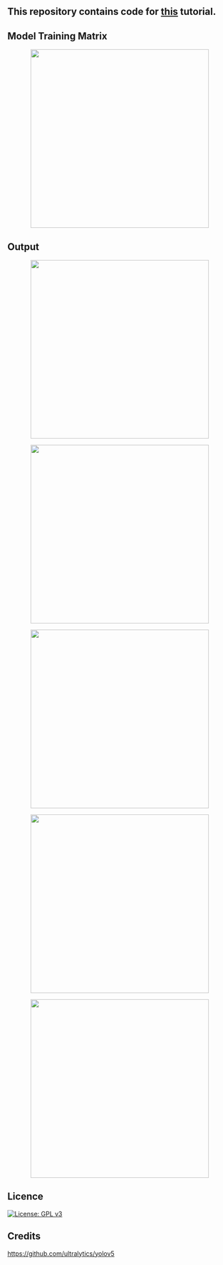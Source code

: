 ## This repository contains code for <a href="https://medium.com/@mihir_rajput/yolo-v5-is-here-custom-object-detection-tutorial-with-yolo-v5-12666ee1774e">this</a> tutorial.

## Model Training Matrix
<p align="center">
  <img width="400" height="400" src="https://github.com/mihir135/yolov5/blob/master/weights_elephant/results.png">
</p>

## Output
<p align="center">
  <img width="400" height="400" src="https://github.com/mihir135/yolov5/blob/master/output_elephant_img/0a11b471d2785a76.jpg">
</p>
<p align="center">
  <img width="400" height="400" src="https://github.com/mihir135/yolov5/blob/master/output_elephant_img/0a16b5b8dc4a94f4.jpg">
</p>
<p align="center">
  <img width="400" height="400" src="https://github.com/mihir135/yolov5/blob/master/output_elephant_img/1133cbcf7bb47f17.jpg">
</p>
<p align="center">
  <img width="400" height="400" src="https://github.com/mihir135/yolov5/blob/master/output_elephant_img/3247c6920a402476.jpg">
</p>
<p align="center">
  <img width="400" height="400" src="https://github.com/mihir135/yolov5/blob/master/output_elephant_img/b2f6dade310a08ca.jpg">
</p>

## Licence
[![License: GPL v3](https://img.shields.io/badge/License-GPLv3-blue.svg)](https://www.gnu.org/licenses/gpl-3.0)

## Credits
https://github.com/ultralytics/yolov5
